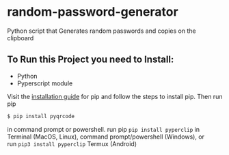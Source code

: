 # random-password-generator
Python script that Generates random passwords and copies on the clipboard

## To Run this Project you need to Install:
- Python
- Pyperscript module

Visit the [installation guide](https://pip.pypa.io/en/stable/installation/#ensurepip)
for pip and follow the steps to install pip.
Then run pip 
```bash
$ pip install pyqrcode
```
 in command prompt or powershell.
run pip ```pip install pyperclip``` in Terminal (MacOS, Linux), command prompt/powershell (Windows), or <br>
run ```pip3 install pyperclip``` Termux (Android)

